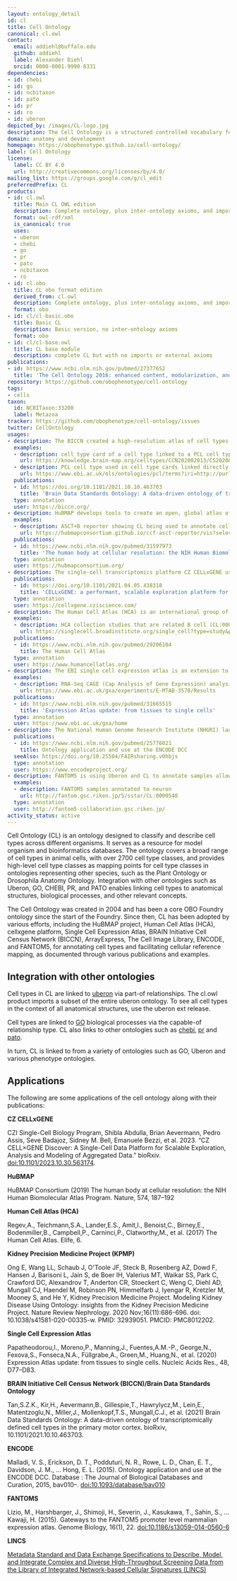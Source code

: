 ```yaml
---
layout: ontology_detail
id: cl
title: Cell Ontology
canonical: cl.owl
contact:
  email: addiehl@buffalo.edu
  github: addiehl
  label: Alexander Diehl
  orcid: 0000-0001-9990-8331
dependencies:
- id: chebi
- id: go
- id: ncbitaxon
- id: pato
- id: pr
- id: ro
- id: uberon
depicted_by: /images/CL-logo.jpg
description: The Cell Ontology is a structured controlled vocabulary for cell types in animals.
domain: anatomy and development
homepage: https://obophenotype.github.io/cell-ontology/
label: Cell Ontology
license:
  label: CC BY 4.0
  url: http://creativecommons.org/licenses/by/4.0/
mailing_list: https://groups.google.com/g/cl_edit
preferredPrefix: CL
products:
- id: cl.owl
  title: Main CL OWL edition
  description: Complete ontology, plus inter-ontology axioms, and imports modules
  format: owl-rdf/xml
  is_canonical: true
  uses:
  - uberon
  - chebi
  - go
  - pr
  - pato
  - ncbitaxon
  - ro
- id: cl.obo
  title: CL obo format edition
  derived_from: cl.owl
  description: Complete ontology, plus inter-ontology axioms, and imports modules merged in
  format: obo
- id: cl/cl-basic.obo
  title: Basic CL
  description: Basic version, no inter-ontology axioms
  format: obo
- id: cl/cl-base.owl
  title: CL base module
  description: complete CL but with no imports or external axioms
publications:
- id: https://www.ncbi.nlm.nih.gov/pubmed/27377652
  title: 'The Cell Ontology 2016: enhanced content, modularization, and ontology interoperability.'
repository: https://github.com/obophenotype/cell-ontology
tags:
- cells
taxon:
  id: NCBITaxon:33208
  label: Metazoa
tracker: https://github.com/obophenotype/cell-ontology/issues
twitter: CellOntology
usages:
- description: The BICCN created a high-resolution atlas of cell types in the primary motor based on single cell transcriptomics. These cell types are represented in the brain data standards ontology which anchors to cell types in the cell ontology.
  examples:
  - description: cell type card of a cell type linked to a PCL cell type (L2/3 IT primary motor cortex glutamatergic neuron) which is a subclass of cell types in CL (CL:4023041)
    url: https://knowledge.brain-map.org/celltypes/CCN202002013/CS202002013_193
  - description: PCL cell type used in cell type cards linked directly to CL cell types
    url: https://www.ebi.ac.uk/ols/ontologies/pcl/terms?iri=http://purl.obolibrary.org/obo/PCL_0011193
  publications:
  - id: https://doi.org/10.1101/2021.10.10.463703
    title: 'Brain Data Standards Ontology: A data-driven ontology of transcriptomically defined cell types in the primary motor cortex'
  type: annotation
  user: https://biccn.org/
- description: HuBMAP develops tools to create an open, global atlas of the human body at the cellular level. The Cell Ontology is used in annotating cell types in the tools developed.
  examples:
  - description: ASCT+B reporter showing CL being used to annotate cell types in the heart
    url: https://hubmapconsortium.github.io/ccf-asct-reporter/vis?selectedOrgans=heart-v1.1&playground=false
  publications:
  - id: https://www.ncbi.nlm.nih.gov/pubmed/31597973
    title: 'The human body at cellular resolution: the NIH Human Biomolecular Atlas Program.'
  type: annotation
  user: https://hubmapconsortium.org/
- description: The single-cell transcriptomics platform CZ CELLxGENE uses CL to annotate all cell types. All datasets on CellXGene are annotated according to a standard schema that specifies the use of CL to record Cell Type.
  publications:
  - id: https://doi.org/10.1101/2021.04.05.438318
    title: 'CELLxGENE: a performant, scalable exploration platform for high dimensional sparse matrices'
  type: annotation
  user: https://cellxgene.cziscience.com/
- description: The Human Cell Atlas (HCA) is an international group of researchers using a combination of these new technologies to create cellular reference maps. The HCA use CL to annotate cells in their reference maps.
  examples:
  - description: HCA collection studies that are related B cell (CL:0000236) that is filtered through CL annotation
    url: https://singlecell.broadinstitute.org/single_cell?type=study&page=1&facets=cell_type%3ACL_0000236&scpbr=human-cell-atlas-main-collection
  publications:
  - id: https://www.ncbi.nlm.nih.gov/pubmed/29206104
    title: The Human Cell Atlas
  type: annotation
  user: https://www.humancellatlas.org/
- description: The EBI single cell expression atlas is an extension to EBI expression atlas that displays gene expression in single cells. Cell types in the single cell expression atlas linked with terms from the Cell Ontology.
  examples:
  - description: RNA-Seq CAGE (Cap Analysis of Gene Expression) analysis of mice cells in RIKEN FANTOM5 project annotated using cell types from CL
    url: https://www.ebi.ac.uk/gxa/experiments/E-MTAB-3578/Results
  publications:
  - id: https://www.ncbi.nlm.nih.gov/pubmed/31665515
    title: 'Expression Atlas update: from tissues to single cells'
  type: annotation
  user: https://www.ebi.ac.uk/gxa/home
- description: The National Human Genome Research Institute (NHGRI) launched a public research consortium named ENCODE, the Encyclopedia Of DNA Elements, in September 2003, to carry out a project to identify all functional elements in the human genome sequence. The ENCODE DCC uses Uberon to annotate samples
  publications:
  - id: https://www.ncbi.nlm.nih.gov/pubmed/25776021
    title: Ontology application and use at the ENCODE DCC
  seeAlso: https://doi.org/10.25504/FAIRsharing.v0hbjs
  type: annotation
  user: https://www.encodeproject.org/
- description: FANTOM5 is using Uberon and CL to annotate samples allowing for transcriptome analyses with cell-type and tissue-level specificity.
  examples:
  - description: FANTOM5 samples annotated to neuron
    url: http://fantom.gsc.riken.jp/5/sstar/CL:0000540
  type: annotation
  user: http://fantom5-collaboration.gsc.riken.jp/
activity_status: active
---
```


Cell Ontology (CL) is an ontology designed to classify and describe cell types across different organisms. 
It serves as a resource for model organism and bioinformatics databases. 
The ontology covers a broad range of cell types in animal cells, with over 2700 cell type classes, 
and provides high-level cell type classes as mapping points for cell type classes in ontologies 
representing other species, such as the Plant Ontology or Drosophila Anatomy Ontology. 
Integration with other ontologies such as Uberon, GO, CHEBI, PR, and PATO enables linking cell types to anatomical structures, biological processes, and other relevant concepts. 

The Cell Ontology was created in 2004 and has been a core OBO Foundry ontology since the start of the Foundry. 
Since then, CL has been adopted by various efforts,  including the HuBMAP project, Human Cell Atlas (HCA), 
cellxgene platform, Single Cell Expression Atlas, BRAIN Initiative Cell Census Network (BICCN), 
ArrayExpress, The Cell Image Library, ENCODE, and FANTOM5, for annotating cell types and 
facilitating cellular reference mapping, as documented through various publications and examples.

## Integration with other ontologies

Cell types in CL are linked to [uberon](uberon.html) via part-of
relationships. The cl.owl product imports a subset of the entire
uberon ontology. To see all cell types in the context of all
anatomical structures, use the uberon ext release.

Cell types are linked to [GO](go.html) biological processes via the
capable-of relationship type. CL also links to other ontologies such
as [chebi](chebi.html), [pr](pr.html) and [pato](pato.html).

In turn, CL is linked to from a variety of ontologies such as GO,
Uberon and various phenotype ontologies.

## Applications

The following are some applications of the cell ontology along with their publications: 

**CZ CELLxGENE**

CZI Single-Cell Biology Program, Shibla Abdulla, Brian Aevermann, Pedro Assis, Seve Badajoz, Sidney M. Bell, Emanuele Bezzi, et al. 2023. “CZ CELL×GENE Discover: A Single-Cell Data Platform for Scalable Exploration, Analysis and Modeling of Aggregated Data.” bioRxiv. [doi:10.1101/2023.10.30.563174](https://doi.org/10.1101/2023.10.30.563174).

**HuBMAP**

HuBMAP Consortium (2019) The human body at cellular resolution: the NIH Human Biomolecular Atlas Program. Nature, 574, 187–192

**Human Cell Atlas (HCA)**

Regev,A., Teichmann,S.A., Lander,E.S., Amit,I., Benoist,C., Birney,E., Bodenmiller,B., Campbell,P., Carninci,P., Clatworthy,M., et al. (2017) The Human Cell Atlas. Elife, 6.

**Kidney Precision Medicine Project (KPMP)**

Ong E, Wang LL, Schaub J, O'Toole JF, Steck B, Rosenberg AZ, Dowd F, Hansen J, Barisoni L, Jain S, de Boer IH, Valerius MT, Waikar SS, Park C, Crawford DC, Alexandrov T, Anderton CR, Stoeckert C, Weng C, Diehl AD, Mungall CJ, Haendel M, Robinson PN, Himmelfarb J, Iyengar R, Kretzler M, Mooney S, and He Y, Kidney Precision Medicine Project. Modeling Kidney Disease Using Ontology: insights from the Kidney Precision Medicine Project. Nature Review Nephrology. 2020 Nov;16(11):686-696. doi: 10.1038/s41581-020-00335-w. PMID: 32939051. PMCID: PMC8012202.

**Single Cell Expression Atlas**

Papatheodorou,I., Moreno,P., Manning,J., Fuentes,A.M.-P., George,N., Fexova,S., Fonseca,N.A., Füllgrabe,A., Green,M., Huang,N., et al. (2020) Expression Atlas update: from tissues to single cells. Nucleic Acids Res., 48, D77–D83.

**BRAIN Initiative Cell Census Network (BICCN)/Brain Data Standards Ontology**

Tan,S.Z.K., Kir,H., Aevermann,B., Gillespie,T., Hawrylycz,M., Lein,E., Matentzoglu,N., Miller,J., Mollenkopf,T.S., Mungall,C.J., et al. (2021) Brain Data Standards Ontology: A data-driven ontology of transcriptomically defined cell types in the primary motor cortex. bioRxiv, 10.1101/2021.10.10.463703.

**ENCODE**

Malladi, V. S., Erickson, D. T., Podduturi, N. R., Rowe, L. D., Chan,
E. T., Davidson, J. M., … Hong, E. L. (2015). Ontology application and
use at the ENCODE DCC. Database : The Journal of Biological Databases
and Curation, 2015, bav010–. [doi:10.1093/database/bav010](https://doi.org/doi:10.1093/database/bav010)

**FANTOMS**

Lizio, M., Harshbarger, J., Shimoji, H., Severin, J., Kasukawa, T.,
Sahin, S., … Kawaji, H. (2015). Gateways to the FANTOM5 promoter level
mammalian expression atlas. Genome Biology, 16(1),
22. [doi:10.1186/s13059-014-0560-6](https://doi.org/doi:10.1186/s13059-014-0560-6)

**LINCS**

[Metadata Standard and Data Exchange Specifications
to Describe, Model, and Integrate Complex and Diverse High-Throughput
Screening Data from the Library of Integrated Network-based Cellular
Signatures
(LINCS)](http://jbx.sagepub.com/content/early/2014/02/11/1087057114522514.full)

